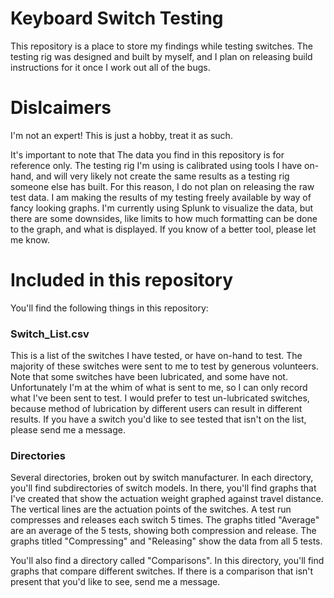 # Keyboard Switch Testing

This repository is a place to store my findings while testing switches.  The testing rig was designed and built by myself, and I plan on releasing build instructions for it once I work out all of the bugs.  

# Dislcaimers

I'm not an expert! This is just a hobby, treat it as such.

It's important to note that The data you find in this repository is for reference only.  The testing rig I'm using is calibrated using tools I have on-hand, and will very likely not create the same results as a testing rig someone else has built.  For this reason, I do not plan on releasing the raw test data.  I am making the results of my testing freely available by way of fancy looking graphs.  I'm currently using Splunk to visualize the data, but there are some downsides, like limits to how much formatting can be done to the graph, and what is displayed.  If you know of a better tool, please let me know.

# Included in this repository

You'll find the following things in this repository:

### Switch_List.csv

This is a list of the switches I have tested, or have on-hand to test.  The majority of these switches were sent to me to test by generous volunteers.  Note that some switches have been lubricated, and some have not.  Unfortunately I'm at the whim of what is sent to me, so I can only record what I've been sent to test. I would prefer to test un-lubricated switches, because method of lubrication by different users can result in different results.  If you have a switch you'd like to see tested that isn't on the list, please send me a message.

### Directories

Several directories, broken out by switch manufacturer.  In each directory, you'll find subdirectories of switch models.  In there, you'll find graphs that I've created that show the actuation weight graphed against travel distance.  The vertical lines are the actuation points of the switches.  A test run compresses and releases each switch 5 times.  The graphs titled "Average" are an average of the 5 tests, showing both compression and release.  The graphs titled "Compressing" and "Releasing" show the data from all 5 tests.

You'll also find a directory called "Comparisons".  In this directory, you'll find graphs that compare different switches.  If there is a comparison that isn't present that you'd like to see, send me a message.
